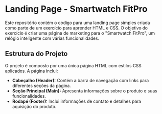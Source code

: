 # Landing Page - Smartwatch FitPro

Este repositório contém o código para uma landing page simples criada como parte de um exercício para aprender HTML e CSS. O objetivo do exercício é criar uma página de marketing para o "Smartwatch FitPro", um relógio inteligente com várias funcionalidades.

## Estrutura do Projeto

O projeto é composto por uma única página HTML com estilos CSS aplicados. A página inclui:

- **Cabeçalho (Header):** Contém a barra de navegação com links para diferentes seções da página.
- **Seção Principal (Main):** Apresenta informações sobre o produto e suas funcionalidades.
- **Rodapé (Footer):** Inclui informações de contato e detalhes para aquisição do produto.
